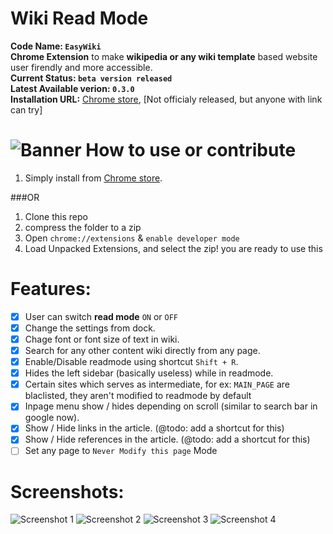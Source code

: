 Wiki Read Mode
==============

**Code Name: `EasyWiki`** <br>
**Chrome Extension** to make **wikipedia or any wiki template** based website user firendly and more accessible. <br>
**Current Status: `beta version released`**<br>
**Latest Available verion: `0.3.0`**<br>
**Installation URL:** [Chrome store](https://chrome.google.com/webstore/detail/wikipedia-read-mode/icnpgdbaooggmkndmiaogcokgmpdfdmc), [Not officialy released, but anyone with link can try]<br>

![Banner](https://raw.githubusercontent.com/mebjas/Wiki-Read-Mode/master/graphics/facebook%20publicity%20main.jpg)
How to use or contribute
==========
1. Simply install from [Chrome store](https://chrome.google.com/webstore/detail/wikipedia-read-mode/icnpgdbaooggmkndmiaogcokgmpdfdmc).
 
###OR

1. Clone this repo
2. compress the folder to a zip
3. Open `chrome://extensions` & `enable developer mode`
4. Load Unpacked Extensions, and select the zip! you are ready to use this

Features:
==========
- [x] User can switch **read mode** `ON` or `OFF`
- [x] Change the settings from dock.
- [x] Chage font or font size of text in wiki.
- [x] Search for any other content wiki directly from any page.
- [x] Enable/Disable readmode using shortcut `Shift + R`.
- [x] Hides the left sidebar (basically useless) while in readmode.
- [x] Certain sites which serves as intermediate, for ex: `MAIN_PAGE` are blaclisted, they aren't modified to readmode by default
- [x] Inpage menu show / hides depending on scroll (similar to search bar in google now).
- [x] Show / Hide links in the article. (@todo: add a shortcut for this)
- [x] Show / Hide references in the article. (@todo: add a shortcut for this)
- [ ] Set any page to `Never Modify this page` Mode

Screenshots:
============
![Screenshot 1](https://raw.githubusercontent.com/mebjas/Wiki-Read-Mode/master/graphics/1280x800_i2.jpg)
![Screenshot 2](https://raw.githubusercontent.com/mebjas/Wiki-Read-Mode/master/graphics/1280x800_i1.jpg)
![Screenshot 3](https://raw.githubusercontent.com/mebjas/Wiki-Read-Mode/master/graphics/1280x800_i3.jpg)
![Screenshot 4](https://raw.githubusercontent.com/mebjas/Wiki-Read-Mode/master/graphics/1280x800_i4.jpg)

